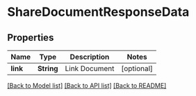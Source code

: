 # ShareDocumentResponseData

## Properties
Name | Type | Description | Notes
------------ | ------------- | ------------- | -------------
**link** | **String** | Link Document | [optional] 

[[Back to Model list]](../README.md#documentation-for-models) [[Back to API list]](../README.md#documentation-for-api-endpoints) [[Back to README]](../README.md)


